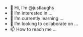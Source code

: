 - 👋 Hi, I’m @justlaughs
- 👀 I’m interested in ...
- 🌱 I’m currently learning ...
- 💞️ I’m looking to collaborate on ...
- 📫 How to reach me ...

<!---
justlaughs/justlaughs is a ✨ special ✨ repository because its `about me.md` (this file) appears on your GitHub profile.
You can click the Preview link to take a look at your changes.
--->
